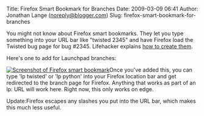 Title: Firefox Smart Bookmark for Branches
Date: 2009-03-09 06:41
Author: Jonathan Lange (noreply@blogger.com)
Slug: firefox-smart-bookmark-for-branches

You might not know about Firefox smart bookmarks. They let you type
something into your URL bar like "twisted 2345" and have Firefox load
the Twisted bug page for bug \#2345. Lifehacker explains [how to create
them](http://lifehacker.com/387944/how-to-make-your-own-smart-bookmarks-in-firefox-3).  
  
Here's one to add for Launchpad branches:  
  
[![Screenshot of Firefox smart bookmark](http://code.mumak.net/uploaded_images/Screenshot-Properties-for--759574)](http://code.mumak.net/uploaded_images/Screenshot-Properties-for--759585)Once
you've added this, you can type 'lp twisted' or 'lp python' into your
Firefox location bar and get redirected to the branch page for Firefox.
Anything that works as part of an lp: URL will work here. Right now,
this only works on edge.  
  
<span>Update:</span>Firefox escapes any slashes you put into the URL
bar, which makes this much less useful.

